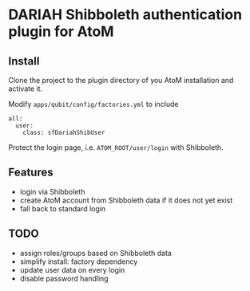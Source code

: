 DARIAH Shibboleth authentication plugin for AtoM
===================

Install
-------------------
Clone the project to the plugin directory of you AtoM installation and activate it.

Modify `apps/qubit/config/factories.yml` to include
````
all:
  user:
    class: sfDariahShibUser
````
Protect the login page, i.e. `ATOM_ROOT/user/login` with Shibboleth.


Features
-------------------
- login via Shibboleth
- create AtoM account from Shibboleth data if it does not yet exist
- fall back to standard login

TODO
-------------------
- assign roles/groups based on Shibboleth data
- simplify install: factory dependency
- update user data on every login
- disable password handling

